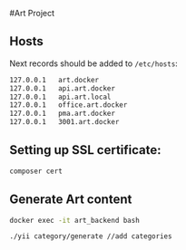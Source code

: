 #Art Project

## Hosts

Next records should be added to `/etc/hosts`:
```bash
127.0.0.1   art.docker
127.0.0.1   api.art.docker
127.0.0.1   api.art.local
127.0.0.1   office.art.docker
127.0.0.1   pma.art.docker
127.0.0.1   3001.art.docker
```

## Setting up SSL certificate:

```bash
composer cert
```
## Generate Art content 

```bash
docker exec -it art_backend bash

./yii category/generate //add categories
```